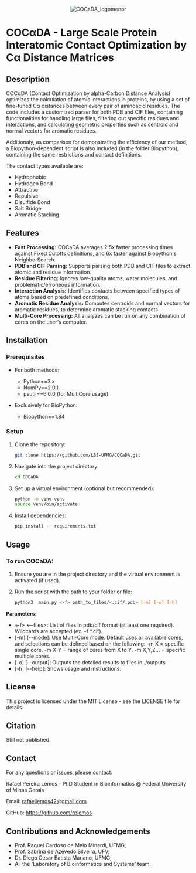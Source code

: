 <p align="center">
  <img src="https://github.com/user-attachments/assets/57f17d48-baf4-4bed-97ab-6b817e31dc26" alt="COCaDA_logomenor">
</p>

# COCαDA - Large Scale Protein Interatomic Contact Optimization by Cα Distance Matrices

## Description

COCαDA (Contact Optimization by alpha-Carbon Distance Analysis) optimizes the calculation of atomic interactions in proteins, by using a set of fine-tuned Cα distances between every pair of aminoacid residues.
The code includes a customized parser for both PDB and CIF files, containing functionalities for handling large files, filtering out specific residues and interactions, and calculating geometric properties such as centroid and normal vectors for aromatic residues.

Additionaly, as comparison for demonstrating the efficiency of our method, a Biopython-dependent script is also included (in the folder Biopython), containing the same restrictions and contact definitions.

The contact types available are:
  - Hydrophobic
  - Hydrogen Bond
  - Attractive
  - Repulsive
  - Disulfide Bond
  - Salt Bridge
  - Aromatic Stacking

## Features

- **Fast Processing:** COCaDA averages 2.5x faster processing times against Fixed Cutoffs definitions, and 6x faster against Biopython's NeighborSearch.
- **PDB and CIF Parsing:** Supports parsing both PDB and CIF files to extract atomic and residue information.
- **Residue Filtering:** Ignores low-quality atoms, water molecules, and problematic/erroneous information.
- **Interaction Analysis:** Identifies contacts between specified types of atoms based on predefined conditions.
- **Aromatic Residue Analysis:** Computes centroids and normal vectors for aromatic residues, to determine aromatic stacking contacts.
- **Multi-Core Processing:** All analyzes can be run on any combination of cores on the user's computer.

## Installation

### Prerequisites

- For both methods:
  - Python==3.x
  - NumPy==2.0.1
  - psutil==6.0.0 (for MultiCore usage)

- Exclusively for BioPython:
  - Biopython==1.84

### Setup

1. Clone the repository:
   ```sh
   git clone https://github.com/LBS-UFMG/COCaDA.git
   ```

2. Navigate into the project directory:
   ```sh
   cd COCaDA
   ```

3. Set up a virtual environment (optional but recommended):
    ```sh
    python -m venv venv
    source venv/bin/activate
    ```

4. Install dependencies:
    ```sh
    pip install -r requirements.txt
    ```
## Usage
### To run COCaDA:

1. Ensure you are in the project directory and the virtual environment is activated (if used).

2. Run the script with the path to your folder or file:
    ```sh
    python3  main.py <-f> path_to_files/<.cif/.pdb> [-m] [-o] [-h]
    ```
**Parameters:**
 - <-f> <--files>: List of files in pdb/cif format (at least one required). Wildcards are accepted (ex. -f *.cif).
 - [-m] [--mode]: Use Multi-Core mode. Default uses all available cores, and selections can be defined based on the following: -m X = specific single core. -m X-Y = range of cores from X to Y. -m X,Y,Z... = specific multiple cores.
 - [-o] [--output]: Outputs the detailed results to files in ./outputs.
 - [-h] [--help]: Shows usage and instructions.


## License
This project is licensed under the MIT License - see the LICENSE file for details.

## Citation
Still not published.

## Contact
For any questions or issues, please contact:

Rafael Pereira Lemos - PhD Student in Bioinformatics @ Federal University of Minas Gerais

Email: rafaellemos42@gmail.com

GitHub: https://github.com/rplemos

## Contributions and Acknowledgements
 - Prof. Raquel Cardoso de Melo Minardi, UFMG;
 - Prof. Sabrina de Azevedo Silveira, UFV;
 - Dr. Diego César Batista Mariano, UFMG;
 - All the 'Laboratory of Bioinformatics and Systems' team.
